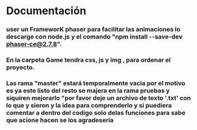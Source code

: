 # Documentación

### user un FrameworK phaser para facilitar las animaciones lo descarge con node.js y el comando "npm install --save-dev  phaser-ce@2.7.8".
### En la carpeta Game  tendra css, js  y img , para ordenar el proyecto.

### Las rama "master" estará temporalmente vacia por el motivo es ya este listo del resto se majera en la rama pruebas y siquiren mejorarlo "por favor deje un archivo de texto '.txt' con lo que y sieron y la idea para comprenderlo y si puediera comentar a dentro del codigo solo delas funciones para sabe que acione hacen  se los agradeseria 